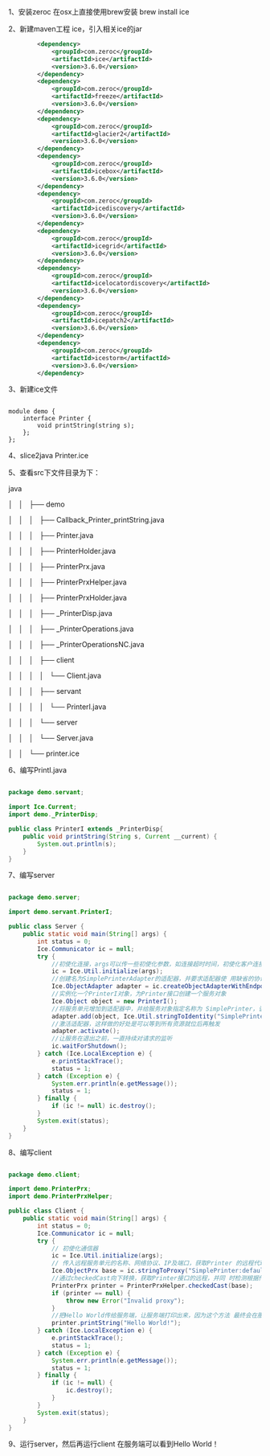 1、安装zeroc 在osx上直接使用brew安装 brew install ice

2、新建maven工程 ice，引入相关ice的jar
```xml
        <dependency>
            <groupId>com.zeroc</groupId>
            <artifactId>ice</artifactId>
            <version>3.6.0</version>
        </dependency>
        <dependency>
            <groupId>com.zeroc</groupId>
            <artifactId>freeze</artifactId>
            <version>3.6.0</version>
        </dependency>
        <dependency>
            <groupId>com.zeroc</groupId>
            <artifactId>glacier2</artifactId>
            <version>3.6.0</version>
        </dependency>
        <dependency>
            <groupId>com.zeroc</groupId>
            <artifactId>icebox</artifactId>
            <version>3.6.0</version>
        </dependency>
        <dependency>
            <groupId>com.zeroc</groupId>
            <artifactId>icediscovery</artifactId>
            <version>3.6.0</version>
        </dependency>
        <dependency>
            <groupId>com.zeroc</groupId>
            <artifactId>icegrid</artifactId>
            <version>3.6.0</version>
        </dependency>
        <dependency>
            <groupId>com.zeroc</groupId>
            <artifactId>icelocatordiscovery</artifactId>
            <version>3.6.0</version>
        </dependency>
        <dependency>
            <groupId>com.zeroc</groupId>
            <artifactId>icepatch2</artifactId>
            <version>3.6.0</version>
        </dependency>
        <dependency>
            <groupId>com.zeroc</groupId>
            <artifactId>icestorm</artifactId>
            <version>3.6.0</version>
        </dependency>

```

3、新建ice文件

```

module demo {
    interface Printer {
        void printString(string s);
    };
};

```

4、slice2java Printer.ice

5、查看src下文件目录为下：

java

│   │   ├── demo

│   │   │   ├── Callback_Printer_printString.java

│   │   │   ├── Printer.java

│   │   │   ├── PrinterHolder.java

│   │   │   ├── PrinterPrx.java

│   │   │   ├── PrinterPrxHelper.java

│   │   │   ├── PrinterPrxHolder.java

│   │   │   ├── _PrinterDisp.java

│   │   │   ├── _PrinterOperations.java

│   │   │   ├── _PrinterOperationsNC.java

│   │   │   ├── client

│   │   │   │   └── Client.java

│   │   │   ├── servant

│   │   │   │   └── PrinterI.java

│   │   │   └── server

│   │   │       └── Server.java

│   │   └── printer.ice

6、编写PrintI.java

```java

package demo.servant;

import Ice.Current;
import demo._PrinterDisp;

public class PrinterI extends _PrinterDisp{
    public void printString(String s, Current __current) {
        System.out.println(s);
    }
}

```

7、编写server

```java

package demo.server;

import demo.servant.PrinterI;

public class Server {
    public static void main(String[] args) {
        int status = 0;
        Ice.Communicator ic = null;
        try {
            //初使化连接，args可以传一些初使化参数，如连接超时时间，初使化客户连接池的数量等
            ic = Ice.Util.initialize(args);
            //创建名为SimplePrinterAdapter的适配器，并要求适配器使 用缺省的协议(TCP/IP侦听端口为10000的请求)
            Ice.ObjectAdapter adapter = ic.createObjectAdapterWithEndpoints("SimplePrinterAdapter", "default -p 10000");
            //实例化一个PrinterI对象，为Printer接口创建一个服务对象
            Ice.Object object = new PrinterI();
            //将服务单元增加到适配器中，并给服务对象指定名称为 SimplePrinter，该名称用于唯一确定一个服务单元
            adapter.add(object, Ice.Util.stringToIdentity("SimplePrinter"));
            //激活适配器，这样做的好处是可以等到所有资源就位后再触发
            adapter.activate();
            //让服务在退出之前，一直持续对请求的监听
            ic.waitForShutdown();
        } catch (Ice.LocalException e) {
            e.printStackTrace();
            status = 1;
        } catch (Exception e) {
            System.err.println(e.getMessage());
            status = 1;
        } finally {
            if (ic != null) ic.destroy();
        }
        System.exit(status);
    }
}

```

8、编写client

```java

package demo.client;

import demo.PrinterPrx;
import demo.PrinterPrxHelper;

public class Client {
    public static void main(String[] args) {
        int status = 0;
        Ice.Communicator ic = null;
        try {
            // 初使化通信器
            ic = Ice.Util.initialize(args);
            // 传入远程服务单元的名称、网络协议、IP及端口，获取Printer 的远程代理，这里使用的stringToProxy方式
            Ice.ObjectPrx base = ic.stringToProxy("SimplePrinter:default -p 10000");
            //通过checkedCast向下转换，获取Printer接口的远程，并同 时检测根据传入的名称获取的服务单元是否Printer的代理接口，如果不是则返回null对象
            PrinterPrx printer = PrinterPrxHelper.checkedCast(base);
            if (printer == null) {
                throw new Error("Invalid proxy");
            }
            //把Hello World传给服务端，让服务端打印出来，因为这个方法 最终会在服务端上执行
            printer.printString("Hello World!");
        } catch (Ice.LocalException e) {
            e.printStackTrace();
            status = 1;
        } catch (Exception e) {
            System.err.println(e.getMessage());
            status = 1;
        } finally {
            if (ic != null) {
                ic.destroy();
            }
        }
        System.exit(status);
    }
}

```

9、运行server，然后再运行client 在服务端可以看到Hello World！

